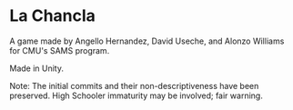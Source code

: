 # La Chancla

A game made by Angello Hernandez, David Useche, and Alonzo Williams for CMU's SAMS program.

Made in Unity. 

Note: The initial commits and their non-descriptiveness have been preserved. High Schooler immaturity may be involved; fair warning.
